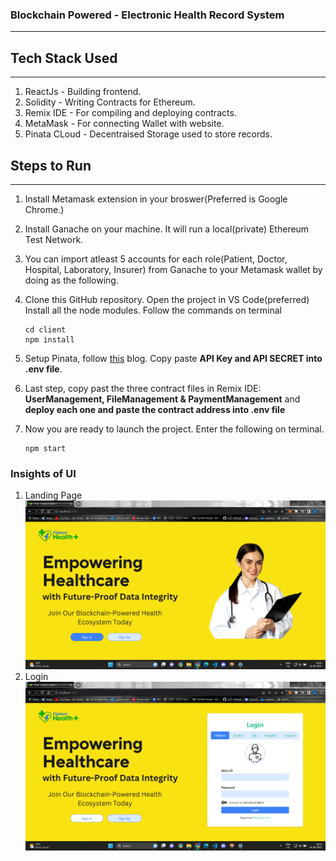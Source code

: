 ### Blockchain Powered - Electronic Health Record System
- - -
#### 


## Tech Stack Used
- - - 
1. ReactJs - Building frontend.
2. Solidity - Writing Contracts for Ethereum.
3. Remix IDE - For compiling and deploying contracts.
4. MetaMask - For connecting Wallet with website.
5. Pinata CLoud - Decentraised Storage used to store records.

## Steps to Run
- - -
1. Install Metamask extension in your broswer(Preferred is Google Chrome.)

2. Install Ganache on your machine. It will run a local(private) Ethereum Test Network.

3. You can import atleast 5 accounts for each role(Patient, Doctor, Hospital, Laboratory, Insurer) from Ganache to your Metamask wallet by doing as the following.
    ![]()
4. Clone this GitHub repository. Open the project in VS Code(preferred) Install all the node modules. Follow the commands on terminal 
    ```
    cd client
    npm install
    ```
6. Setup Pinata, follow [this](https://knowledge.pinata.cloud/en/articles/6191471-how-to-create-an-pinata-api-key) blog. Copy paste **API Key and API SECRET into .env file**.
7. Last step, copy past the three contract files in Remix IDE: **UserManagement, FileManagement & PaymentManagement** and **deploy each one and paste the contract address into .env file**

5. Now you are ready to launch the project. Enter the following on terminal.
    ```
    npm start
    ```

### Insights of UI
1. Landing Page
    ![Landing Page](./readmeAssets/image.png)
2. Login
    ![Login](./readmeAssets/image-1.png)
